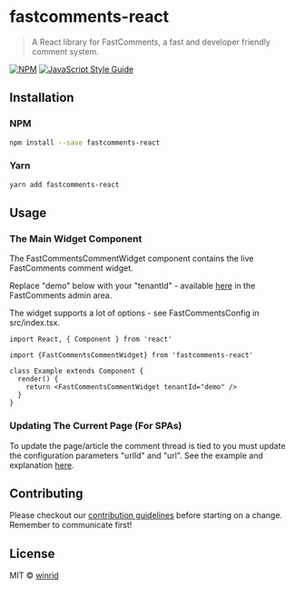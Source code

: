 # fastcomments-react

> A React library for FastComments, a fast and developer friendly comment system.

[![NPM](https://img.shields.io/npm/v/fastcomments-react.svg)](https://www.npmjs.com/package/fastcomments-react) [![JavaScript Style Guide](https://img.shields.io/badge/code_style-standard-brightgreen.svg)](https://standardjs.com)

## Installation

### NPM

```bash
npm install --save fastcomments-react
```

### Yarn

```bash
yarn add fastcomments-react
```

## Usage

### The Main Widget Component

The FastCommentsCommentWidget component contains the live FastComments comment widget.

Replace "demo" below with your "tenantId" - available [here](https://fastcomments.com/auth/my-account/get-acct-code) in the FastComments admin area.

The widget supports a lot of options - see FastCommentsConfig in src/index.tsx.

```tsx
import React, { Component } from 'react'

import {FastCommentsCommentWidget} from 'fastcomments-react'

class Example extends Component {
  render() {
    return <FastCommentsCommentWidget tenantId="demo" />
  }
}
```

### Updating The Current Page (For SPAs)
To update the page/article the comment thread is tied to you must update the configuration parameters "urlId" and "url".
See the example and explanation [here](https://github.com/FastComments/fastcomments-react/blob/master/example/src/PaginatedApp.tsx).

## Contributing
Please checkout our [contribution guidelines](CONTRIBUTING.md) before starting on a change. Remember to communicate first!

## License

MIT © [winrid](https://github.com/winrid)
